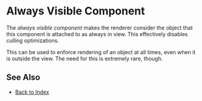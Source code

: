 # Always Visible Component

The *always visible component* makes the renderer consider the object that this component is attached to as always in view. This effectively disables culling optimizations.

This can be used to enforce rendering of an object at all times, even when it is outside the view. The need for this is extremely rare, though.

## See Also

* [Back to Index](../index.md)
